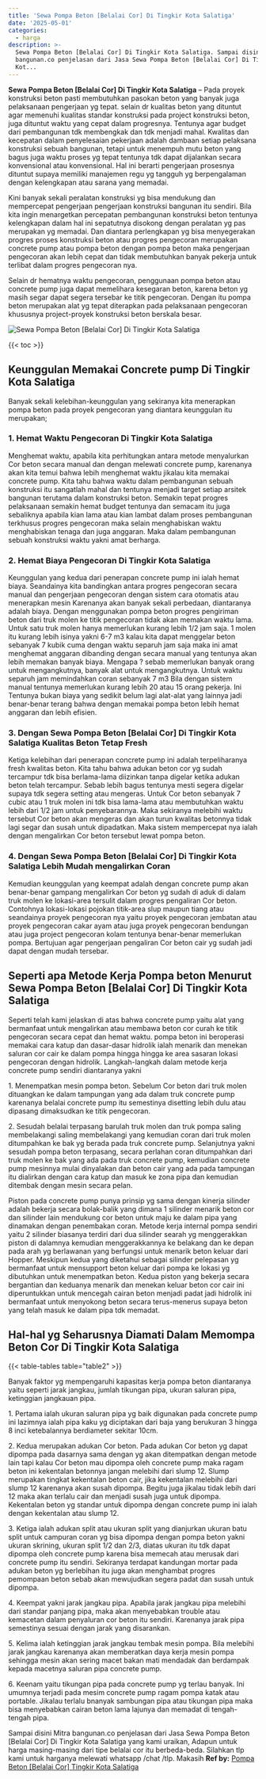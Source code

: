 ```yaml
---
title: 'Sewa Pompa Beton [Belalai Cor] Di Tingkir Kota Salatiga'
date: '2025-05-01'
categories:
  - harga
description: >-
  Sewa Pompa Beton [Belalai Cor] Di Tingkir Kota Salatiga. Sampai disini Mitra
  bangunan.co penjelasan dari Jasa Sewa Pompa Beton [Belalai Cor] Di Tingkir
  Kot...
---
```


**Sewa Pompa Beton \[Belalai Cor\] Di Tingkir Kota Salatiga** – Pada proyek konstruksi beton pasti membutuhkan pasokan beton yang banyak juga pelaksanaan pengerjaan yg tepat. selain dr kualitas beton yang dituntut agar memenuhi kualitas standar konstruksi pada project konstruksi beton, juga dituntut waktu yang cepat dalam progresnya. Tentunya agar budget dari pembangunan tdk membengkak dan tdk menjadi mahal. Kwalitas dan kecepatan dalam penyelesaian pekerjaan adalah dambaan setiap pelaksana konstruksi sebuah bangunan, tetapi untuk menempuh mutu beton yang bagus juga waktu proses yg tepat tentunya tdk dapat dijalankan secara konvensional atau konvensional. Hal ini berarti pengerjaan prosesnya dituntut supaya memiliki manajemen regu yg tangguh yg berpengalaman dengan kelengkapan atau sarana yang memadai.

Kini banyak sekali peralatan konstruksi yg bisa mendukung dan mempercepat pengerjaan pengerjaan konstruksi bangunan itu sendiri. Bila kita ingin menargetkan percepatan pembangunan konstruksi beton tentunya kelengkapan dalam hal ini sepatutnya disokong dengan peralatan yg pas merupakan yg memadai. Dan diantara perlengkapan yg bisa menyegerakan progres proses konstruksi beton atau progres pengecoran merupakan concrete pump atau pompa beton dengan pompa beton maka pengerjaan pengecoran akan lebih cepat dan tidak membutuhkan banyak pekerja untuk terlibat dalam progres pengecoran nya.

Selain dr hematnya waktu pengecoran, penggunaan pompa beton atau concrete pump juga dapat memelihara kesegaran beton, karena beton yg masih segar dapat segera tersebar ke titik pengecoran. Dengan itu pompa beton merupakan alat yg tepat diterapkan pada pelaksanaan pengecoran khususnya project-proyek konstruksi beton berskala besar.

![Sewa Pompa Beton [Belalai Cor] Di Tingkir Kota Salatiga](/images/sewa-concrete-pump-01.png)

{{< toc >}}

## Keunggulan Memakai Concrete pump Di Tingkir Kota Salatiga

Banyak sekali kelebihan-keunggulan yang sekiranya kita menerapkan pompa beton pada proyek pengecoran yang diantara keunggulan itu merupakan;

### 1\. Hemat Waktu Pengecoran Di Tingkir Kota Salatiga

Menghemat waktu, apabila kita perhitungkan antara metode menyalurkan Cor beton secara manual dan dengan melewati concrete pump, karenanya akan kita temui bahwa lebih menghemat waktu jikalau kita memakai concrete pump. Kita tahu bahwa waktu dalam pembangunan sebuah konstruksi itu sangatlah mahal dan tentunya menjadi target setiap arsitek bangunan terutama dalam konstruksi beton. Semakin tepat progres pelaksanaan semakin hemat budget tentunya dan semacam itu juga sebaliknya apabila kian lama atau kian lambat dalam proses pembangunan terkhusus progres pengecoran maka selain menghabiskan waktu menghabiskan tenaga dan juga anggaran. Maka dalam pembangunan sebuah konstruksi waktu yakni amat berharga.

### 2\. Hemat Biaya Pengecoran Di Tingkir Kota Salatiga

Keunggulan yang kedua dari penerapan concrete pump ini ialah hemat biaya. Seandainya kita bandingkan antara progres pengecoran secara manual dan pengerjaan pengecoran dengan sistem cara otomatis atau menerapkan mesin Karenanya akan banyak sekali perbedaan, diantaranya adalah biaya. Dengan menggunakan pompa beton progres pengiriman beton dari truk molen ke titik pengecoran tidak akan memakan waktu lama. Untuk satu truk molen hanya memerlukan kurang lebih 1/2 jam saja. 1 molen itu kurang lebih isinya yakni 6-7 m3 kalau kita dapat menggelar beton sebanyak 7 kubik cuma dengan waktu separuh jam saja maka ini amat menghemat anggaran dibanding dengan secara manual yang tentunya akan lebih memakan banyak biaya. Mengapa ? sebab memerlukan banyak orang untuk mengangkutnya, banyak alat untuk mengangkutnya. Untuk waktu separuh jam memindahkan coran sebanyak 7 m3 Bila dengan sistem manual tentunya memerlukan kurang lebih 20 atau 15 orang pekerja. Ini Tentunya bukan biaya yang sedikit belum lagi alat-alat yang lainnya jadi benar-benar terang bahwa dengan memakai pompa beton lebih hemat anggaran dan lebih efisien.

### 3\. Dengan Sewa Pompa Beton \[Belalai Cor\] Di Tingkir Kota Salatiga Kualitas Beton Tetap Fresh

Ketiga kelebihan dari penerapan concrete pump ini adalah terpeliharanya fresh kwalitas beton. Kita tahu bahwa adukan beton cor yg sudah tercampur tdk bisa berlama-lama diizinkan tanpa digelar ketika adukan beton telah tercampur. Sebab lebih bagus tentunya mesti segera digelar supaya tdk segera setting atau mengeras. Untuk Cor beton sebanyak 7 cubic atau 1 truk molen ini tdk bisa lama-lama atau membutuhkan waktu lebih dari 1/2 jam untuk penyebarannya. Maka sekiranya melebihi waktu tersebut Cor beton akan mengeras dan akan turun kwalitas betonnya tidak lagi segar dan susah untuk dipadatkan. Maka sistem mempercepat nya ialah dengan mengalirkan Cor beton tersebut lewat pompa beton.

### 4\. Dengan Sewa Pompa Beton \[Belalai Cor\] Di Tingkir Kota Salatiga Lebih Mudah mengalirkan Coran

Kemudian keunggulan yang keempat adalah dengan concrete pump akan benar-benar gampang mengalirkan Cor beton yg sudah di aduk di dalam truk molen ke lokasi-area tersulit dalam progres pengaliran Cor beton. Contohnya lokasi-lokasi pojokan titik-area slup maupun tiang atau seandainya proyek pengecoran nya yaitu proyek pengecoran jembatan atau proyek pengecoran cakar ayam atau juga proyek pengecoran bendungan atau juga project pengecoran kolam tentunya benar-benar memerlukan pompa. Bertujuan agar pengerjaan pengaliran Cor beton cair yg sudah jadi dapat dengan mudah tersebar.

## Seperti apa Metode Kerja Pompa beton Menurut Sewa Pompa Beton \[Belalai Cor\] Di Tingkir Kota Salatiga

Seperti telah kami jelaskan di atas bahwa concrete pump yaitu alat yang bermanfaat untuk mengalirkan atau membawa beton cor curah ke titik pengecoran secara cepat dan hemat waktu. pompa beton ini beroperasi memakai cara katup dan dasar-dasar hidrolik ialah menarik dan menekan saluran cor cair ke dalam pompa hingga hingga ke area sasaran lokasi pengecoran dengan hidrolik. Langkah-langkah dalam metode kerja concrete pump sendiri diantaranya yakni

1\. Menempatkan mesin pompa beton. Sebelum Cor beton dari truk molen dituangkan ke dalam tampungan yang ada dalam truk concrete pump karenanya belalai concrete pump itu semestinya disetting lebih dulu atau dipasang dimaksudkan ke titik pengecoran.

2\. Sesudah belalai terpasang barulah truk molen dan truk pompa saling membelakangi saling membelakangi yang kemudian coran dari truk molen ditumpahkan ke bak yg berada pada truk concrete pump. Selanjutnya yakni sesudah pompa beton terpasang, secara perlahan coran ditumpahkan dari truk molen ke bak yang ada pada truk concrete pump, kemudian concrete pump mesinnya mulai dinyalakan dan beton cair yang ada pada tampungan itu dialirkan dengan cara katup dan masuk ke zona pipa dan kemudian ditembak dengan mesin secara pelan.

Piston pada concrete pump punya prinsip yg sama dengan kinerja silinder adalah bekerja secara bolak-balik yang dimana 1 silinder menarik beton cor dan silinder lain mendukung cor beton untuk maju ke dalam pipa yang dinamakan dengan penembakan coran. Metode kerja internal pompa sendiri yaitu 2 silinder biasanya terdiri dari dua silinder searah yg menggerakkan piston di dalamnya kemudian menggerakkannya ke belakang dan ke depan pada arah yg berlawanan yang berfungsi untuk menarik beton keluar dari Hopper. Meskipun kedua yang diketahui sebagai silinder pelepasan yg bermanfaat untuk mensupport beton keluar dari pompa ke lokasi yg dibutuhkan untuk menempatkan beton. Kedua piston yang bekerja secara bergantian dan keduanya menarik dan menekan keluar beton cor cair ini diperuntukkan untuk mencegah cairan beton menjadi padat jadi hidrolik ini bermanfaat untuk menyokong beton secara terus-menerus supaya beton yang telah masuk ke dalam pipa tdk memadat.

## Hal-hal yg Seharusnya Diamati Dalam Memompa Beton Cor Di Tingkir Kota Salatiga

{{< table-tables table="table2" >}}

Banyak faktor yg mempengaruhi kapasitas kerja pompa beton diantaranya yaitu seperti jarak jangkau, jumlah tikungan pipa, ukuran saluran pipa, ketinggian jangkauan pipa.

1\. Pertama ialah ukuran saluran pipa yg baik digunakan pada concrete pump ini lazimnya ialah pipa kaku yg diciptakan dari baja yang berukuran 3 hingga 8 inci ketebalannya berdiameter sekitar 10cm.

2\. Kedua merupakan adukan Cor beton. Pada adukan Cor beton yg dapat dipompa pada dasarnya sama dengan yg akan ditempatkan dengan metode lain tapi kalau Cor beton mau dipompa oleh concrete pump maka ragam beton ini kekentalan betonnya jangan melebihi dari slump 12. Slump merupakan tingkat kekentalan beton cair, jika kekentalan melebihi dari slump 12 karenanya akan susah dipompa. Begitu juga jikalau tidak lebih dari 12 maka akan terlalu cair dan menjadi susah juga untuk dipompa. Kekentalan beton yg standar untuk dipompa dengan concrete pump ini ialah dengan kekentalan atau slump 12.

3\. Ketiga ialah adukan split atau ukuran split yang dianjurkan ukuran batu split untuk campuran coran yg bisa dipompa dengan pompa beton yakni ukuran skrining, ukuran split 1/2 dan 2/3, diatas ukuran itu tdk dapat dipompa oleh concrete pump karena bisa memecah atau merusak dari concrete pump itu sendiri. Sekiranya terdapat kandungan mortar pada adukan beton yg berlebihan itu juga akan menghambat progres pemompaan beton sebab akan mewujudkan segera padat dan susah untuk dipompa.

4\. Keempat yakni jarak jangkau pipa. Apabila jarak jangkau pipa melebihi dari standar panjang pipa, maka akan menyebabkan trouble atau kemacetan dalam penyaluran cor beton itu sendiri. Karenanya jarak pipa semestinya sesuai dengan jarak yang disarankan.

5\. Kelima ialah ketinggian jarak jangkau tembak mesin pompa. Bila melebihi jarak jangkau karenanya akan memberatkan daya kerja mesin pompa sehingga mesin akan sering macet bakan mati mendadak dan berdampak kepada macetnya saluran pipa concrete pump.

6\. Keenam yaitu tikungan pipa pada concrete pump yg terlau banyak. Ini umumnya terjadi pada mesim concrete pump ragam pompa katak atau portable. Jikalau terlalu bnanyak sambungan pipa atau tikungan pipa maka bisa menyebabkan cairan beton lama lajunya dan memadat di tengah-tengah pipa.

Sampai disini Mitra bangunan.co penjelasan dari Jasa Sewa Pompa Beton \[Belalai Cor\] Di Tingkir Kota Salatiga yang kami uraikan, Adapun untuk harga masing-masing dari tipe belalai cor itu berbeda-beda. Silahkan tlp kami untuk harganya melewati whatsapp /chat /tlp. Makasih
**Ref by:** [Pompa Beton [Belalai Cor] Tingkir Kota Salatiga](https://id.wikipedia.org/wiki/Pompa)
